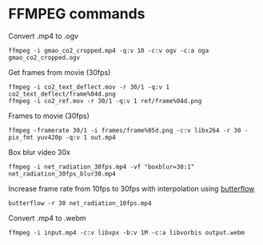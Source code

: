 # FFMPEG commands

Convert .mp4 to .ogv

```
ffmpeg -i gmao_co2_cropped.mp4 -q:v 10 -c:v ogv -c:a oga gmao_co2_cropped.ogv
```

Get frames from movie (30fps)

```
ffmpeg -i co2_text_deflect.mov -r 30/1 -q:v 1 co2_text_deflect/frame%04d.png
ffmpeg -i co2_ref.mov -r 30/1 -q:v 1 ref/frame%04d.png
```

Frames to movie (30fps)

```
ffmpeg -framerate 30/1 -i frames/frame%05d.png -c:v libx264 -r 30 -pix_fmt yuv420p -q:v 1 out.mp4
```

Box blur video 30x

```
ffmpeg -i net_radiation_30fps.mp4 -vf "boxblur=30:1" net_radiation_30fps_blur30.mp4
```

Increase frame rate from 10fps to 30fps with interpolation using [butterflow](https://github.com/dthpham/butterflow)

```
butterflow -r 30 net_radiation_10fps.mp4
```

Convert .mp4 to .webm

```
ffmpeg -i input.mp4 -c:v libvpx -b:v 1M -c:a libvorbis output.webm
```
